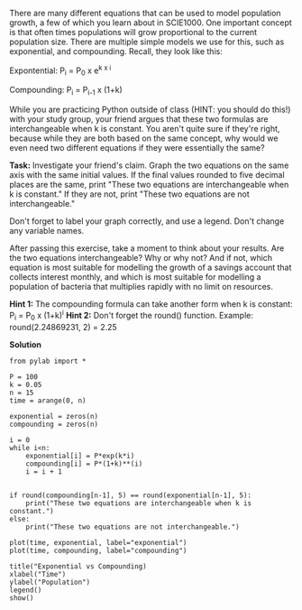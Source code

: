 

There are many different equations that can be used to model population growth, a few of which you learn about in SCIE1000. One important concept is that often times populations will grow proportional to the current population size. There are multiple simple models we use for this, such as exponential, and compounding. Recall, they look like this:

Expontential: P<sub>i</sub> = P<sub>0</sub> x e<sup>k x i</sup>

Compounding: P<sub>i</sub> = P<sub>i-1</sub> x (1+k)

While you are practicing Python outside of class (HINT: you should do this!) with your study group, your friend argues that these two formulas are interchangeable when k is constant. You aren't quite sure if they're right, because while they are both based on the same concept, why would we even need two different equations if they were essentially the same?

**Task:** Investigate your friend's claim. Graph the two equations on the same axis with the same initial values. If the final values rounded to five decimal places are the same, print "These two equations are interchangeable when k is constant." If they are not, print "These two equations are not interchangeable."

Don't forget to label your graph correctly, and use a legend. Don't change any variable names.

After passing this exercise, take a moment to think about your results. Are the two equations interchangeable? Why or why not? And if not, which equation is most suitable for modelling the growth of a savings account that collects interest monthly, and which is most suitable for modelling a population of bacteria that multiplies rapidly with no limit on resources.

**Hint 1:** The compounding formula can take another form when k is constant: P<sub>i</sub> = P<sub>0</sub> x (1+k)<sup>i</sup>
**Hint 2:** Don't forget the round() function. Example: round(2.24869231, 2) = 2.25

**Solution**

````
from pylab import *

P = 100
k = 0.05
n = 15
time = arange(0, n)

exponential = zeros(n)
compounding = zeros(n)

i = 0
while i<n:
    exponential[i] = P*exp(k*i)
    compounding[i] = P*(1+k)**(i)
    i = i + 1


if round(compounding[n-1], 5) == round(exponential[n-1], 5):
    print("These two equations are interchangeable when k is constant.")
else:
    print("These two equations are not interchangeable.")

plot(time, exponential, label="exponential")
plot(time, compounding, label="compounding")

title("Exponential vs Compounding)
xlabel("Time")
ylabel("Population")
legend()
show()

````
